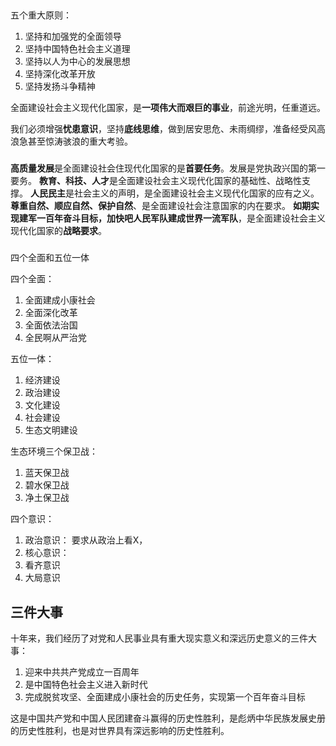 ## 

五个重大原则：
1. 坚持和加强党的全面领导
1. 坚持中国特色社会主义道理
1. 坚持以人为中心的发展思想
1. 坚持深化改革开放
1. 坚持发扬斗争精神

全面建设社会主义现代化国家，是**一项伟大而艰巨的事业**，前途光明，任重道远。

我们必须增强**忧患意识**，坚持**底线思维**，做到居安思危、未雨绸缪，准备经受风高浪急甚至惊涛骇浪的重大考验。
 
###

**高质量发展**是全面建设社会住现代化国家的是**首要任务**。发展是党执政兴国的第一要务。
**教育、科技、人才**是全面建设社会主义现代化国家的基础性、战略性支撑。
**人民民主**是社会主义的声明，是全面建设社会主义现代化国家的应有之义。
**尊重自然、顺应自然、保护自然**、是全面建设社会注意国家的内在要求。
**如期实现建军一百年奋斗目标，加快吧人民军队建成世界一流军队**，是全面建设社会主义现代化国家的**战略要求**。

###

四个全面和五位一体

四个全面：
1. 全面建成小康社会
1. 全面深化改革
1. 全面依法治国
1. 全民啊从严治党

五位一体：
1. 经济建设
1. 政治建设
1. 文化建设
1. 社会建设
1. 生态文明建设

生态环境三个保卫战：
1. 蓝天保卫战
1. 碧水保卫战
1. 净土保卫战

四个意识：
1. 政治意识： 要求从政治上看X，
1. 核心意识： 
1. 看齐意识
1. 大局意识

## 三件大事

十年来，我们经历了对党和人民事业具有重大现实意义和深远历史意义的三件大事：
1. 迎来中共共产党成立一百周年
1. 是中国特色社会主义进入新时代
1. 完成脱贫攻坚、全面建成小康社会的历史任务，实现第一个百年奋斗目标

这是中国共产党和中国人民团建奋斗赢得的历史性胜利，是彪炳中华民族发展史册的历史性胜利，也是对世界具有深远影响的历史性胜利。


